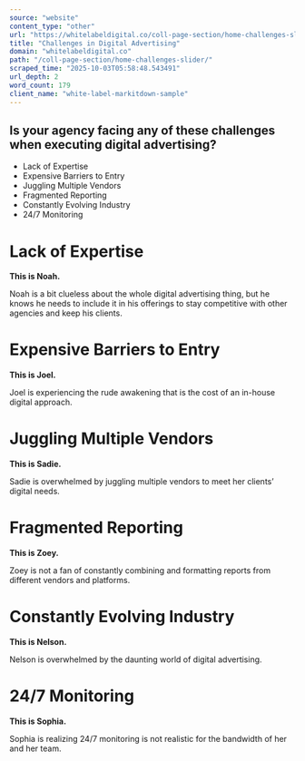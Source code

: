 ```yaml
---
source: "website"
content_type: "other"
url: "https://whitelabeldigital.co/coll-page-section/home-challenges-slider/"
title: "Challenges in Digital Advertising"
domain: "whitelabeldigital.co"
path: "/coll-page-section/home-challenges-slider/"
scraped_time: "2025-10-03T05:58:48.543491"
url_depth: 2
word_count: 179
client_name: "white-label-markitdown-sample"
---
```


## Is your agency facing any of these challenges when executing digital advertising?

- Lack of  Expertise
- Expensive  Barriers to Entry
- Juggling  Multiple Vendors
- Fragmented  Reporting
- Constantly  Evolving Industry
- 24/7  Monitoring

# Lack of Expertise

**This is Noah.**

Noah is a bit clueless about the whole digital advertising thing, but he knows he needs to include it in his offerings to stay competitive with other agencies and keep his clients.

# Expensive Barriers to Entry

**This is Joel.**

Joel is experiencing the rude awakening that is the cost of an in-house digital approach.

# Juggling Multiple Vendors

**This is Sadie.**

Sadie is overwhelmed by juggling multiple vendors to meet her clients’ digital needs.

# Fragmented Reporting

**This is Zoey.**

Zoey is not a fan of constantly combining and formatting reports from different vendors and platforms.

# Constantly Evolving Industry

**This is Nelson.**

Nelson is overwhelmed by the daunting world of digital advertising.

# 24/7 Monitoring

**This is Sophia.**

Sophia is realizing 24/7 monitoring is not realistic for the bandwidth of her and her team.
